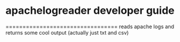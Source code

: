 # apachelogreader developer guide
=================================
reads apache logs and returns some cool output (actually just txt and csv)

